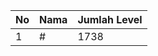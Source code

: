 | No | Nama            | Jumlah Level |
|----|-----------------|--------------|
| 1  | #    |    1738        |
